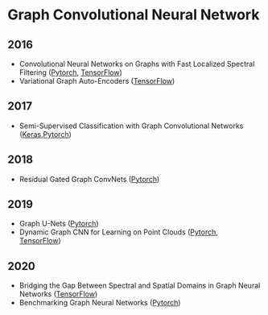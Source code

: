 

# Graph Convolutional Neural Network

## 2016
* Convolutional Neural Networks on Graphs with Fast Localized Spectral Filtering ([Pytorch](https://github.com/xbresson/spectral_graph_convnets), [TensorFlow](https://github.com/mdeff/cnn_graph))
* Variational Graph Auto-Encoders ([TensorFlow](https://github.com/tkipf/gae))

## 2017
* Semi-Supervised Classification with Graph Convolutional Networks ([Keras](https://github.com/tkipf/gcn),[Pytorch](https://github.com/tkipf/pygcn))

## 2018
* Residual Gated Graph ConvNets ([Pytorch](https://github.com/xbresson/spatial_graph_convnets))

## 2019
* Graph U-Nets ([Pytorch](https://github.com/HongyangGao/Graph-U-Nets))
* Dynamic Graph CNN for Learning on Point Clouds ([Pytorch](https://github.com/WangYueFt/dgcnn), [TensorFlow](https://github.com/WangYueFt/dgcnn))


## 2020
* Bridging the Gap Between Spectral and Spatial Domains in Graph Neural Networks ([TensorFlow](https://github.com/balcilar/Spectral-Designed-Graph-Convolutions))
* Benchmarking Graph Neural Networks ([Pytorch](https://github.com/graphdeeplearning/benchmarking-gnns))





